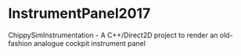 # InstrumentPanel2017
ChippySimInstrumentation - A C++/Direct2D project to render an old-fashion analogue cockpit instrument panel
